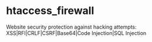 # htaccess_firewall
Website security protection against hacking attempts: XSS|RFI|CRLF|CSRF|Base64|Code Injection|SQL Injection
